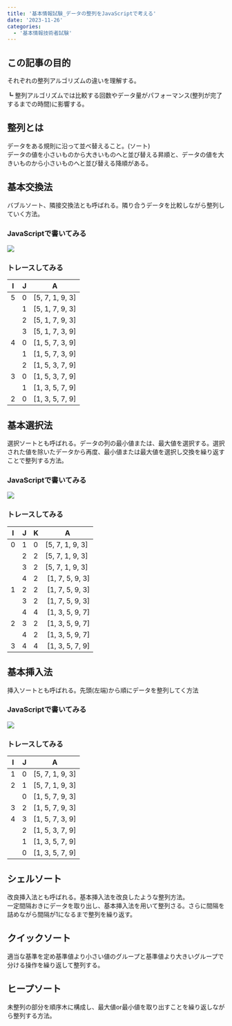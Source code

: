 ```yaml
---
title: '基本情報試験_データの整列をJavaScriptで考える'
date: '2023-11-26'
categories:
  - '基本情報技術者試験'
---
```


## この記事の目的

それぞれの整列アルゴリズムの違いを理解する。

┗ 整列アルゴリズムでは比較する回数やデータ量がパフォーマンス(整列が完了するまでの時間)に影響する。

## 整列とは

データをある規則に沿って並べ替えること。(ソート)  
データの値を小さいものから大きいものへと並び替える昇順と、データの値を大きいものから小さいものへと並び替える降順がある。

## 基本交換法

バブルソート、隣接交換法とも呼ばれる。隣り合うデータを比較しながら整列していく方法。

### JavaScriptで書いてみる

![](/images/screenshot-2-1024x501.png)

### トレースしてみる

| I   | J   | A                 |
| --- | --- | ----------------- |
| 5   | 0   | \[5, 7, 1, 9, 3\] |
|     | 1   | \[5, 1, 7, 9, 3\] |
|     | 2   | \[5, 1, 7, 9, 3\] |
|     | 3   | \[5, 1, 7, 3, 9\] |
| 4   | 0   | \[1, 5, 7, 3, 9\] |
|     | 1   | \[1, 5, 7, 3, 9\] |
|     | 2   | \[1, 5, 3, 7, 9\] |
| 3   | 0   | \[1, 5, 3, 7, 9\] |
|     | 1   | \[1, 3, 5, 7, 9\] |
| 2   | 0   | \[1, 3, 5, 7, 9\] |

## 基本選択法

選択ソートとも呼ばれる。データの列の最小値または、最大値を選択する。選択された値を除いたデータから再度、最小値または最大値を選択し交換を繰り返すことで整列する方法。

### JavaScriptで書いてみる

![](/images/screenshot-6-1024x501.png)

### トレースしてみる

| I   | J   | K   | A                  |
| --- | --- | --- | ------------------ |
| 0   | 1   | 0   | \[5, 7, 1, 9, 3\]  |
|     | 2   | 2   | \[5, 7, 1, 9, 3\]  |
|     | 3   | 2   | \[5, 7, 1, 9, 3\]  |
|     | 4   | 2   |  \[1, 7, 5, 9, 3\] |
| 1   | 2   | 2   |  \[1, 7, 5, 9, 3\] |
|     | 3   | 2   |  \[1, 7, 5, 9, 3\] |
|     | 4   | 4   |  \[1, 3, 5, 9, 7\] |
| 2   | 3   | 2   |  \[1, 3, 5, 9, 7\] |
|     | 4   | 2   |  \[1, 3, 5, 9, 7\] |
| 3   | 4   | 4   |  \[1, 3, 5, 7, 9\] |

## 基本挿入法

挿入ソートとも呼ばれる。先頭(左端)から順にデータを整列してく方法

### JavaScriptで書いてみる

![](/images/screenshot-4-1024x528.png)

### トレースしてみる

| I   | J   | A                 |
| --- | --- | ----------------- |
| 1   | 0   | \[5, 7, 1, 9, 3\] |
| 2   | 1   | \[5, 7, 1, 9, 3\] |
|     | 0   | \[1, 5, 7, 9, 3\] |
| 3   | 2   | \[1, 5, 7, 9, 3\] |
| 4   | 3   | \[1, 5, 7, 3, 9\] |
|     | 2   | \[1, 5, 3, 7, 9\] |
|     | 1   | \[1, 3, 5, 7, 9\] |
|     | 0   | \[1, 3, 5, 7, 9\] |

## シェルソート

改良挿入法とも呼ばれる。基本挿入法を改良したような整列方法。  
一定間隔おきにデータを取り出し、基本挿入法を用いて整列さる。さらに間隔を詰めながら間隔が1になるまで整列を繰り返す。

## クイックソート

適当な基準を定め基準値より小さい値のグループと基準値より大きいグループで分ける操作を繰り返して整列する。

## ヒープソート

未整列の部分を順序木に構成し、最大値or最小値を取り出すことを繰り返しながら整列する方法。
